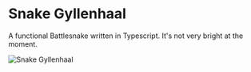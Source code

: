 # Snake Gyllenhaal

A functional Battlesnake written in Typescript. It's not very bright at the moment.

![Snake Gyllenhaal](https://media.giphy.com/media/LZTfhdtnk9TSU/giphy.gif)
